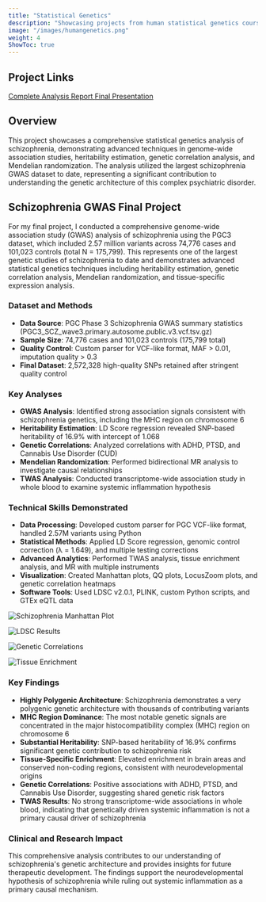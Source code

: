 ```yaml
---
title: "Statistical Genetics"
description: "Showcasing projects from human statistical genetics coursework"
image: "/images/humangenetics.png"
weight: 4
ShowToc: true
---
```


## Project Links

<div class="project-links">
  <a href="/documents/schizophrenia_gwas_analysis_final.html" class="project-link" target="_blank" rel="noopener noreferrer">
    <span>Complete Analysis Report</span>
  </a>
  <a href="https://docs.google.com/presentation/d/1xdyZvuLE3BKRSxEN0IOOUuIh0zLPjCIh1FJHD3ozpVQ/edit?usp=sharing" class="project-link" target="_blank" rel="noopener noreferrer">
    <span>Final Presentation</span>
  </a>
</div>

## Overview

This project showcases a comprehensive statistical genetics analysis of schizophrenia, demonstrating advanced techniques in genome-wide association studies, heritability estimation, genetic correlation analysis, and Mendelian randomization. The analysis utilized the largest schizophrenia GWAS dataset to date, representing a significant contribution to understanding the genetic architecture of this complex psychiatric disorder.

## Schizophrenia GWAS Final Project

For my final project, I conducted a comprehensive genome-wide association study (GWAS) analysis of schizophrenia using the PGC3 dataset, which included 2.57 million variants across 74,776 cases and 101,023 controls (total N = 175,799). This represents one of the largest genetic studies of schizophrenia to date and demonstrates advanced statistical genetics techniques including heritability estimation, genetic correlation analysis, Mendelian randomization, and tissue-specific expression analysis.

### Dataset and Methods

- **Data Source**: PGC Phase 3 Schizophrenia GWAS summary statistics (PGC3_SCZ_wave3.primary.autosome.public.v3.vcf.tsv.gz)
- **Sample Size**: 74,776 cases and 101,023 controls (175,799 total)
- **Quality Control**: Custom parser for VCF-like format, MAF > 0.01, imputation quality > 0.3
- **Final Dataset**: 2,572,328 high-quality SNPs retained after stringent quality control

### Key Analyses

- **GWAS Analysis**: Identified strong association signals consistent with schizophrenia genetics, including the MHC region on chromosome 6
- **Heritability Estimation**: LD Score regression revealed SNP-based heritability of 16.9% with intercept of 1.068
- **Genetic Correlations**: Analyzed correlations with ADHD, PTSD, and Cannabis Use Disorder (CUD)
- **Mendelian Randomization**: Performed bidirectional MR analysis to investigate causal relationships
- **TWAS Analysis**: Conducted transcriptome-wide association study in whole blood to examine systemic inflammation hypothesis

### Technical Skills Demonstrated

- **Data Processing**: Developed custom parser for PGC VCF-like format, handled 2.57M variants using Python
- **Statistical Methods**: Applied LD Score regression, genomic control correction (λ = 1.649), and multiple testing corrections
- **Advanced Analytics**: Performed TWAS analysis, tissue enrichment analysis, and MR with multiple instruments
- **Visualization**: Created Manhattan plots, QQ plots, LocusZoom plots, and genetic correlation heatmaps
- **Software Tools**: Used LDSC v2.0.1, PLINK, custom Python scripts, and GTEx eQTL data

![Schizophrenia Manhattan Plot](/images/BMI620/Final_Project/manhattan_plot_official.png)

![LDSC Results](/images/BMI620/Final_Project/ldsc_results_full.png)

![Genetic Correlations](/images/BMI620/Final_Project/complete_genetic_correlations_heatmap.png)

![Tissue Enrichment](/images/BMI620/Final_Project/tissue_enrichment_grouped.png)

### Key Findings

- **Highly Polygenic Architecture**: Schizophrenia demonstrates a very polygenic genetic architecture with thousands of contributing variants
- **MHC Region Dominance**: The most notable genetic signals are concentrated in the major histocompatibility complex (MHC) region on chromosome 6
- **Substantial Heritability**: SNP-based heritability of 16.9% confirms significant genetic contribution to schizophrenia risk
- **Tissue-Specific Enrichment**: Elevated enrichment in brain areas and conserved non-coding regions, consistent with neurodevelopmental origins
- **Genetic Correlations**: Positive associations with ADHD, PTSD, and Cannabis Use Disorder, suggesting shared genetic risk factors
- **TWAS Results**: No strong transcriptome-wide associations in whole blood, indicating that genetically driven systemic inflammation is not a primary causal driver of schizophrenia

### Clinical and Research Impact

This comprehensive analysis contributes to our understanding of schizophrenia's genetic architecture and provides insights for future therapeutic development. The findings support the neurodevelopmental hypothesis of schizophrenia while ruling out systemic inflammation as a primary causal mechanism.
